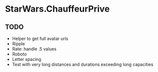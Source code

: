 # StarWars.ChauffeurPrive



## TODO

- Helper to get full avatar urls
- Ripple
- Rate: handle .5 values
- Roboto
- Letter spacing
- Test with very long distances and durations exceeding long capacities